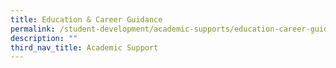 ```yaml
---
title: Education & Career Guidance
permalink: /student-development/academic-supports/education-career-guidance/
description: ""
third_nav_title: Academic Support
---
```

